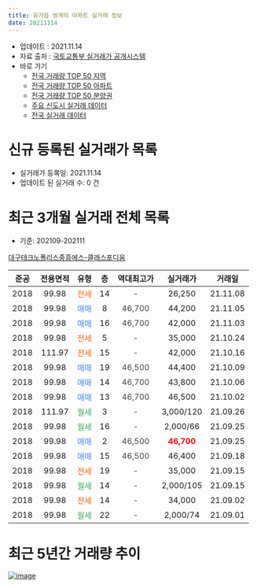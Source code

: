 ```yaml
---
title: 유가읍 쌍계리 아파트 실거래 정보
date: 20211114
---
```


* 업데이트 : 2021.11.14
* 자료 출처 : [국토교통부 실거래가 공개시스템](http://rt.molit.go.kr)
* 바로 가기
    * [전국 거래량 TOP 50 지역](https://apt-info.github.io/apt-trade-info/tr)
    * [전국 거래량 TOP 50 아파트](https://apt-info.github.io/apt-trade-info/ta)
    * [전국 거래량 TOP 50 분양권](https://apt-info.github.io/apt-trade-info/tb)
    * [주요 신도시 실거래 데이터](https://apt-info.github.io/apt-trade-info/newtown)
    * [전국 실거래 데이터](https://apt-info.github.io/apt-trade-info/all)



<script async src="https://pagead2.googlesyndication.com/pagead/js/adsbygoogle.js"></script>
<!-- 기본광고 -->
<ins class="adsbygoogle"
     style="display:block"
     data-ad-client="ca-pub-1142216861245946"
     data-ad-slot="4805727019"
     data-ad-format="auto"
     data-full-width-responsive="true"></ins>
<script>
     (adsbygoogle = window.adsbygoogle || []).push({});
</script>


# 신규 등록된 실거래가 목록

* 실거래가 등록일: 2021.11.14
* 업데이트 된 실거래 수: 0 건




<script async src="https://pagead2.googlesyndication.com/pagead/js/adsbygoogle.js"></script>
<!-- 기본광고 -->
<ins class="adsbygoogle"
     style="display:block"
     data-ad-client="ca-pub-1142216861245946"
     data-ad-slot="4805727019"
     data-ad-format="auto"
     data-full-width-responsive="true"></ins>
<script>
     (adsbygoogle = window.adsbygoogle || []).push({});
</script>


# 최근 3개월 실거래 전체 목록
* 기준: 202109-202111


[대구테크노폴리스중흥에스-클래스포디움](https://search.naver.com/search.naver?query=%EB%8C%80%EA%B5%AC%ED%85%8C%ED%81%AC%EB%85%B8%ED%8F%B4%EB%A6%AC%EC%8A%A4%EC%A4%91%ED%9D%A5%EC%97%90%EC%8A%A4-%ED%81%B4%EB%9E%98%EC%8A%A4%ED%8F%AC%EB%94%94%EC%9B%80)

|준공|전용면적|유형|층|역대최고가|실거래가|거래일|
|:---:|:---:|:---:|:---:|:---:|:---:|:---:|
|2018|99.98|<span style="color:#FF5A00">전세</span>|14|<span style="color:#444444">-</span>|26,250|21.11.08|
|2018|99.98|<span style="color:#4285F3">매매</span>|8|<span style="color:#444444">46,700</span>|44,200|21.11.05|
|2018|99.98|<span style="color:#4285F3">매매</span>|16|<span style="color:#444444">46,700</span>|42,000|21.11.03|
|2018|99.98|<span style="color:#FF5A00">전세</span>|5|<span style="color:#444444">-</span>|35,000|21.10.24|
|2018|111.97|<span style="color:#FF5A00">전세</span>|15|<span style="color:#444444">-</span>|42,000|21.10.16|
|2018|99.98|<span style="color:#4285F3">매매</span>|19|<span style="color:#444444">46,500</span>|44,400|21.10.09|
|2018|99.98|<span style="color:#4285F3">매매</span>|14|<span style="color:#444444">46,700</span>|43,800|21.10.06|
|2018|99.98|<span style="color:#4285F3">매매</span>|13|<span style="color:#444444">46,700</span>|46,500|21.10.02|
|2018|111.97|<span style="color:#34A853">월세</span>|3|<span style="color:#444444">-</span>|3,000/120|21.09.26|
|2018|99.98|<span style="color:#34A853">월세</span>|16|<span style="color:#444444">-</span>|2,000/66|21.09.25|
|2018|99.98|<span style="color:#4285F3">매매</span>|2|<span style="color:#444444">46,500</span>|<b><span style="color:#FF0000">46,700</span></b>|21.09.25|
|2018|99.98|<span style="color:#4285F3">매매</span>|15|<span style="color:#444444">46,500</span>|46,400|21.09.18|
|2018|99.98|<span style="color:#FF5A00">전세</span>|19|<span style="color:#444444">-</span>|35,000|21.09.15|
|2018|99.98|<span style="color:#34A853">월세</span>|14|<span style="color:#444444">-</span>|2,000/105|21.09.15|
|2018|99.98|<span style="color:#FF5A00">전세</span>|14|<span style="color:#444444">-</span>|34,000|21.09.02|
|2018|99.98|<span style="color:#34A853">월세</span>|22|<span style="color:#444444">-</span>|2,000/74|21.09.01|



<script async src="https://pagead2.googlesyndication.com/pagead/js/adsbygoogle.js"></script>
<!-- 기본광고 -->
<ins class="adsbygoogle"
     style="display:block"
     data-ad-client="ca-pub-1142216861245946"
     data-ad-slot="4805727019"
     data-ad-format="auto"
     data-full-width-responsive="true"></ins>
<script>
     (adsbygoogle = window.adsbygoogle || []).push({});
</script>


# 최근 5년간 거래량 추이


<div style="width:100%;">
    <canvas id="deal_progress" height="200"></canvas>
</div>

<script>
new Chart(document.getElementById("deal_progress"), {
    type: 'line',
    data: {
        labels: ['16.09','16.10','16.11','16.12','17.01','17.02','17.03','17.04','17.05','17.06','17.07','17.08','17.09','17.10','17.11','17.12','18.01','18.02','18.03','18.04','18.05','18.06','18.07','18.08','18.10','18.11','18.12','19.01','19.02','19.04','19.05','19.06','19.07','19.08','19.09','19.10','19.11','19.12','20.01','20.02','20.03','20.04','20.05','20.06','20.07','20.08','20.09','20.10','20.11','20.12','21.01','21.02','21.03','21.04','21.05','21.06','21.07','21.08','21.09','21.10','21.11'],
        datasets: [{
            label: '매매/분양권',
            data: [97,78,34,15,9,15,30,22,29,60,56,24,28,10,15,19,24,16,23,21,20,22,8,4,0,1,1,0,2,0,0,2,2,1,3,2,4,3,2,2,0,7,4,2,4,2,8,6,19,21,4,3,5,11,4,3,5,4,2,3,2],
            borderColor: "rgba(66, 133, 243, 1)",
            backgroundColor: "rgba(66, 133, 243, 0.05)",
            borderWidth: 1,
            pointRadius: 0,
            fill: false,
            lineTension: 0
        },{
            label: '전/월세',
            data: [0,0,0,0,0,0,0,0,0,0,0,0,0,0,0,0,0,1,2,5,5,7,5,1,2,1,1,2,4,1,2,3,3,1,1,1,2,1,3,2,4,7,5,12,10,11,8,4,1,1,7,3,7,1,3,2,4,4,6,2,1],
            borderColor: "rgba(255, 90, 0, 1)",
            backgroundColor: "rgba(255, 90, 0, 0.05)",
            borderWidth: 1,
            pointRadius: 0,
            fill: false,
            lineTension: 0
        },{
            label: '합계',
            data: [97,78,34,15,9,15,30,22,29,60,56,24,28,10,15,19,24,17,25,26,25,29,13,5,2,2,2,2,6,1,2,5,5,2,4,3,6,4,5,4,4,14,9,14,14,13,16,10,20,22,11,6,12,12,7,5,9,8,8,5,3],
            borderColor: "rgba(0, 0, 0, 1)",
            backgroundColor: "rgba(0, 0, 0, 0.03)",
            borderWidth: 0.1,
            pointRadius: 0,
            fill: true,
            lineTension: 0
        }
        ]
    },
    options: {
        responsive: true,
        title: {
            display: false
        },
        tooltips: {
            mode: 'index',
            intersect: false
        },
        hover: {
            mode: 'nearest',
            intersect: true
        },
        scales: {
            xAxes: [{
                display: true,
                scaleLabel: {
                    display: true,
                    labelString: '년/월'
                }
            }],
            yAxes: [{
                display: true,
                ticks: {
                    suggestedMin: 0,
                },
                scaleLabel: {
                    display: true,
                    labelString: '실거래 수'
                }
            }]
        }
    }
});

</script>


[![image](https://apt-info.github.io/images/2020-01-03-apt-trade-info/1024x500.png)](https://play.google.com/store/apps/details?id=com.aptinfo.apttradeinfo)

